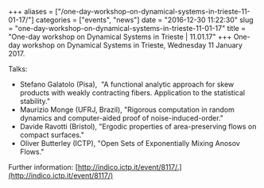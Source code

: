 +++
aliases = ["/one-day-workshop-on-dynamical-systems-in-trieste-11-01-17/"]
categories = ["events", "news"]
date = "2016-12-30 11:22:30"
slug = "one-day-workshop-on-dynamical-systems-in-trieste-11-01-17"
title = "One-day workshop on Dynamical Systems in Trieste | 11.01.17"
+++
One-day workshop on Dynamical Systems in Trieste, Wednesday 11 January
2017.

Talks:

-   Stefano Galatolo (Pisa),  "A functional analytic approach for skew
    products with weakly contracting fibers. Application to the
    statistical stability."
-   Maurizio Monge (UFRJ, Brazil), "Rigorous computation in random
    dynamics and computer-aided proof of noise-induced-order."
-   Davide Ravotti (Bristol), "Ergodic properties of area-preserving
    flows on compact surfaces."
-   Oliver Butterley (ICTP), "Open Sets of Exponentially Mixing Anosov
    Flows."

Further information:
[http://indico.ictp.it/event/8117/.](http://indico.ictp.it/event/8117/)

 
